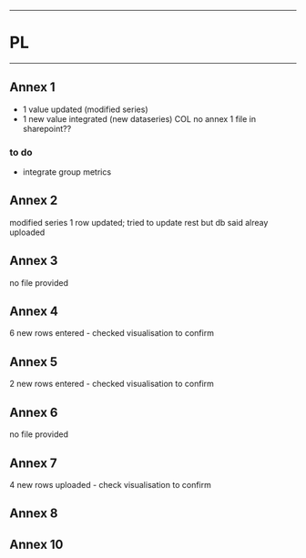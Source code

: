 
----------------------------------------------------------- 
# PL 
-----------------------------------------------------------
## Annex 1
* 1 value updated (modified series)
* 1 new value integrated (new dataseries)
COL no annex 1 file in sharepoint??
### to do
* integrate group metrics

## Annex 2
modified series 1 row updated; 
tried to update rest but db said alreay uploaded

## Annex 3
no file provided

## Annex 4
6 new rows entered - checked visualisation to confirm


## Annex 5
2 new rows entered - checked visualisation to confirm

## Annex 6

no file provided
## Annex 7
4 new rows uploaded - check visualisation to confirm
## Annex 8



## Annex 10
